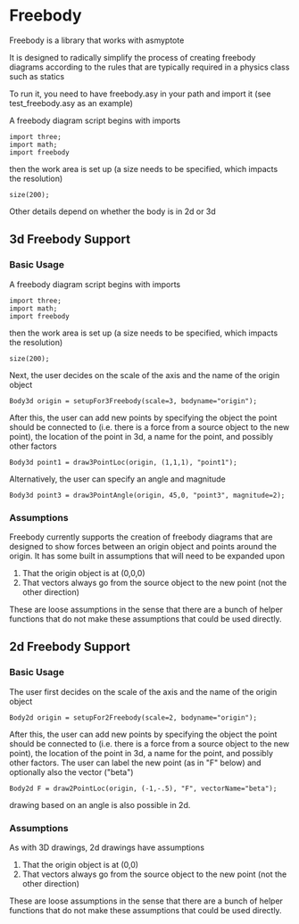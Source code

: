 # Freebody 

Freebody is a library that works with asmyptote

It is designed to radically simplify the process of creating freebody diagrams according to the rules that are typically required in a physics class such as statics

To run it, you need to have freebody.asy in your path and import it (see test_freebody.asy as an example)

A freebody diagram script begins with imports

```asymptote
import three;
import math;
import freebody
```

then the work area is set up (a size needs to be specified, which impacts the resolution)

```asmyptote
size(200);
```

Other details depend on whether the body is in 2d or 3d

## 3d Freebody Support
### Basic Usage
A freebody diagram script begins with imports

```asymptote
import three;
import math;
import freebody
```

then the work area is set up (a size needs to be specified, which impacts the resolution)

```asmyptote
size(200);
```

Next, the user decides on the scale of the axis and the name of the origin object

```asmyptote
Body3d origin = setupFor3Freebody(scale=3, bodyname="origin");
```

After this, the user can add new points by specifying the object the point should be connected to (i.e. there is a force from a source object to the new point), the location of the point in 3d, a name for the point, and possibly other factors

```asymptote
Body3d point1 = draw3PointLoc(origin, (1,1,1), "point1");
```

Alternatively, the user can specify an angle and magnitude 

```asymptote
Body3d point3 = draw3PointAngle(origin, 45,0, "point3", magnitude=2);
```
### Assumptions

Freebody currently supports the creation of freebody diagrams that are designed to show forces between an origin object and points around the origin. It has some built in assumptions that will need to be expanded upon

1. That the origin object is at (0,0,0)
2. That vectors always go from the source object to the new point (not the other direction)

These are loose assumptions in the sense that there are a bunch of helper functions that do not make these assumptions that could be used directly.

## 2d Freebody Support
### Basic Usage
The user first decides on the scale of the axis and the name of the origin object

```asmyptote
Body2d origin = setupFor2Freebody(scale=2, bodyname="origin");
```

After this, the user can add new points by specifying the object the point should be connected to (i.e. there is a force from a source object to the new point), the location of the point in 3d, a name for the point, and possibly other factors. The user can label the new point (as in "F" below) and optionally also the vector ("beta")

```asymptote
Body2d F = draw2PointLoc(origin, (-1,-.5), "F", vectorName="beta");
```

drawing based on an angle is also possible in 2d.


### Assumptions

As with 3D drawings, 2d drawings have assumptions

1. That the origin object is at (0,0)
2. That vectors always go from the source object to the new point (not the other direction)

These are loose assumptions in the sense that there are a bunch of helper functions that do not make these assumptions that could be used directly.
